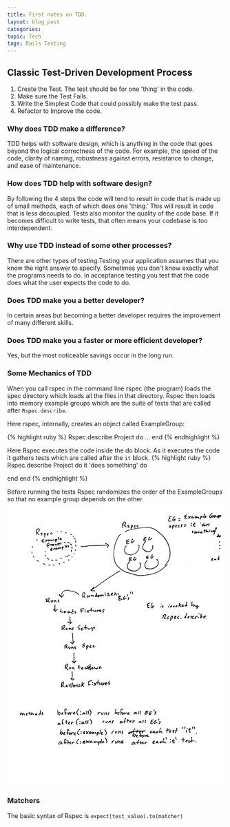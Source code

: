 ```yaml
---
title: First notes on TDD.
layout: blog_post
categories: 
topic: Tech
tags: Rails Testing 
---
```



## Classic Test-Driven Development Process

1. Create the Test. The test should be for one 'thing' in the code.
2. Make sure the Test Fails.
3. Write the Simplest Code that could possibly make the test pass.
4. Refactor to Improve the code.


### Why does TDD make a difference?
TDD helps with software design, which is anything in the code that goes beyond the logical correctness of the code. For example, the speed of the code, clarity of naming, robustness against errors, resistance to change, and ease of maintenance.

### How does TDD help with software design?
By following the 4 steps the code will tend to result in code that is made up of small methods, each of which does one 'thing.' This will result in code that is less decoupled. Tests also monitor the quality of the code base. If it becomes difficult to write tests, that often means your codebase is too interdependent.

### Why use TDD instead of some other processes?
There are other types of testing.Testing your application assumes that you know the right answer to specify. Sometimes you don't know exactly what the programs needs to do. In acceptance testing you test that the code does what the user expects the code to do.

### Does TDD make you a better developer?
In certain areas but becoming a better developer requires the improvement of many different skills.

### Does TDD make you a faster or more efficient developer?
Yes, but the most noticeable savings occur in the long run.


### Some Mechanics of TDD
When you call rspec in the command line rspec (the program) loads the spec directory which loads all the files in that directory. Rspec then loads into memory example groups which are the suite of tests that are called after ```Rspec.describe```.

Here rspec, internally, creates an object called ExampleGroup: 

{% highlight ruby %}
Rspec.describe Project do
...
end
{% endhighlight %}

Here Rspec executes the code inside the do block. As it executes the code it gathers tests which are called after the `it` block. 
{% highlight ruby %}
Rspec.describe Project do
 it 'does something' do
 
 end
end
{% endhighlight %}

 Before running the tests Rspec randomizes the order of the ExampleGroups so that no example group depends on the other.
  <img class="img-responsive" src="https://github.com/dlaf88/dlaf88.github.io/blob/master/img/2019_07_26_17_49_42.png">

### Matchers
The basic syntax of Rspec is ```expect(test_value).to(matcher)```
